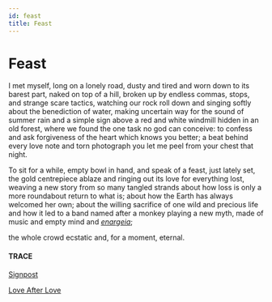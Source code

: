 ```yaml
---
id: feast
title: Feast 
---
```


# Feast

I met myself,
long on a lonely road,
dusty and tired and worn down
to its barest part,
naked on top of a hill,
broken up by endless commas,
stops, and strange scare tactics,
watching our rock roll down
and singing softly about
the benediction of water,
making uncertain way
for the sound of summer rain
and a simple sign
above a red and white windmill
hidden in an old forest,
where we found the one
task no god can conceive:
to confess and ask forgiveness
of the heart which knows you better; 
a beat behind every love note 
and torn photograph you let me peel 
from your chest that night.

To sit for a while,
empty bowl in hand,
and speak of a feast,
just lately set,
the gold centrepiece ablaze
and ringing out its love
for everything lost,
weaving a new story
from so many tangled strands
about how loss is only 
a more roundabout return
to what is;
about how the Earth
has always welcomed her own;
about the willing sacrifice
of one wild and precious life
and how it led
to a band named after a monkey
playing a new myth,
made of music
and empty mind
and [_enargeia_](https://twitter.com/robgmacfarlane/status/1095216027846217729?lang=en);

the whole crowd ecstatic and,
for a moment, eternal.


#### TRACE

[Signpost](http://www.thegrindradio.co.za/bonobo-live-kirstenbosch/)

[Love After Love](https://www.youtube.com/watch?v=n_3QbH_aNmc "Linto Kwesi Johnson reads Derek Walcott")

